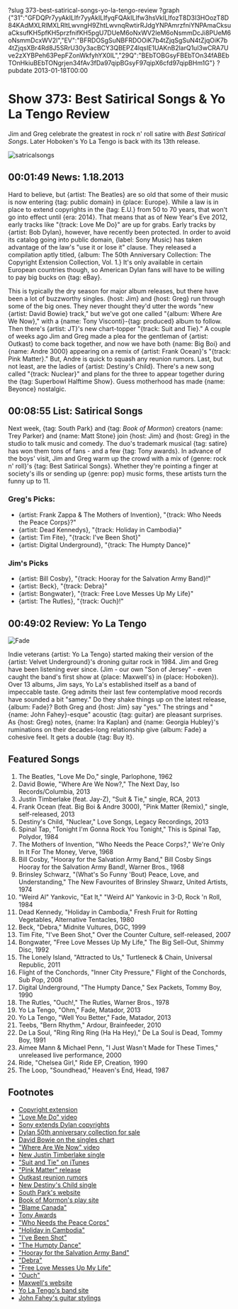?slug 373-best-satirical-songs-yo-la-tengo-review
?graph {"31":"GFDQPr7yyAkILIfr7yyAkILIfyqFQAkILIfw3hsVkILIfozT8D3I3HOozT8D84KAdMXLRlMXLRltLwvngH9ZhtLwvnqRwtirRJdgYNPAmrzfniYNPAmaCksuaCksufKH5pfKH5przfnifKH5pgU7DUeM6oNxWV2leM6oNsmmDcJi8PUeM6oNsmmDcxWV2l","EV":"BFRDOSgSuNBFRDOOiK7b4tZjqSgSuN4tZjqOiK7b4tZjqsXBr4Rd8J5SRrU30y3acBCY3QBEPZ4lqsIE1UAKnB2larQ1ul3wCRA7Uve2zXYBPeh63PepFZonWkfyhYX0IL","29Q":"BEbTOBGsyFBEbTOn34fABEbTOnHkiuBEbTONgrjen34fAv3fDa97qipBGsyF97qipX6cfd97qipBHm1G"}
?pubdate 2013-01-18T00:00

# Show 373: Best Satirical Songs & Yo La Tengo Review
Jim and Greg celebrate the greatest in rock n' roll satire with *Best Satirical Songs*. Later Hoboken's Yo La Tengo is back with its 13th release.

![satricalsongs](https://static.soundopinions.org/images/2013/satiricalsongs.jpg)

## 00:01:49 News: 1.18.2013
Hard to believe, but {artist: The Beatles} are so old that some of their music is now entering {tag: public domain} in {place: Europe}. While a law is in place to extend copyrights in the {tag: E.U.} from 50 to 70 years, that won't go into effect until {era: 2014}. That means that as of New Year's Eve 2012, early tracks like "{track: Love Me Do}" are up for grabs. Early tracks by {artist: Bob Dylan}, however, have recently been protected. In order to avoid its catalog going into public domain, {label: Sony Music} has taken advantage of the law's "use it or lose it" clause. They released a compilation aptly titled, {album: The 50th Anniversary Collection: The Copyright Extension Collection, Vol. 1.} It's only available in certain European countries though, so American Dylan fans will have to be willing to pay big bucks on {tag: eBay}.

This is typically the dry season for major album releases, but there have been a lot of buzzworthy singles. {host: Jim} and {host: Greg} run through some of the big ones. They never thought they'd utter the words "new {artist: David Bowie} track," but we've got one called "{album: Where Are We Now}," with a {name: Tony Visconti}-{tag: produced} album to follow. Then there's {artist: JT}'s new chart-topper "{track: Suit and Tie}." A couple of weeks ago Jim and Greg made a plea for the gentleman of {artist: Outkast} to come back together, and now we have both {name: Big Boi} and {name: Andre 3000} appearing on a remix of {artist: Frank Ocean}'s "{track: Pink Matter}." But, Andre is quick to squash any reunion rumors. Last, but not least, are the ladies of {artist: Destiny's Child}. There's a new song called "{track: Nuclear}" and plans for the three to appear together during the {tag: Superbowl Halftime Show}. Guess motherhood has made {name: Beyonce} nostalgic.

## 00:08:55 List: Satirical Songs
Next week, {tag: South Park} and {tag: *Book of Mormon*} creators {name: Trey Parker} and {name: Matt Stone} join {host: Jim} and {host: Greg} in the studio to talk music and comedy. The duo's trademark musical {tag: satire} has won them tons of fans - and a few {tag: Tony awards}. In advance of the boys' visit, Jim and Greg warm up the crowd with a mix of {genre: rock n' roll}'s {tag: Best Satirical Songs}. Whether they're pointing a finger at society's ills or sending up {genre: pop} music forms, these artists turn the funny up to 11.

### Greg's Picks:
- {artist: Frank Zappa & The Mothers of Invention}, "{track: Who Needs the Peace Corps}?"
- {artist: Dead Kennedys}, "{track: Holiday in Cambodia}"
- {artist: Tim Fite}, "{track: I've Been Shot}"
- {artist: Digital Underground}, "{track: The Humpty Dance}"

### Jim's Picks
- {artist: Bill Cosby}, "{track: Hooray for the Salvation Army Band}!"
- {artist: Beck}, "{track: Debra}"
- {artist: Bongwater}, "{track: Free Love Messes Up My Life}"
- {artist: The Rutles}, "{track: Ouch}!"

## 00:49:02 Review: Yo La Tengo
![Fade](https://static.soundopinions.org/assets/373/29Q0.jpg)

Indie veterans {artist: Yo La Tengo} started making their version of the {artist: Velvet Underground}'s droning guitar rock in 1984. Jim and Greg have been listening ever since. (Jim - our own "Son of Jersey" - even caught the band's first show at {place: Maxwell's} in {place: Hoboken}). Over 13 albums, Jim says, Yo La's established itself as a band of impeccable taste. Greg admits their last few contemplative mood records have sounded a bit "samey." Do they shake things up on the latest release, {album: Fade}? Both Greg and {host: Jim} say "yes." The strings and "{name: John Fahey}-esque" acoustic {tag: guitar} are pleasant surprises. As {host: Greg} notes, {name: Ira Kaplan} and {name: Georgia Hubley}'s ruminations on their decades-long relationship give {album: Fade} a cohesive feel. It gets a double {tag: Buy It}.

## Featured Songs
1. The Beatles, "Love Me Do," single, Parlophone, 1962
2. David Bowie, "Where Are We Now?," The Next Day, Iso Records/Columbia, 2013
3. Justin Timberlake (feat. Jay-Z), "Suit & Tie," single, RCA, 2013
4. Frank Ocean (feat. Big Boi & Andre 3000), "Pink Matter (Remix)," single, self-released, 2013
5. Destiny's Child, "Nuclear," Love Songs, Legacy Recordings, 2013
6. Spinal Tap, "Tonight I'm Gonna Rock You Tonight," This is Spinal Tap, Polydor, 1984
7. The Mothers of Invention, "Who Needs the Peace Corps?," We're Only In It For The Money, Verve, 1968
8. Bill Cosby, "Hooray for the Salvation Army Band," Bill Cosby Sings Hooray for the Salvation Army Band!, Warner Bros., 1968
9. Brinsley Schwarz, "(What's So Funny 'Bout) Peace, Love, and Understanding," The New Favourites of Brinsley Shwarz, United Artists, 1974
10. "Weird Al" Yankovic, "Eat It," "Weird Al" Yankovic in 3-D, Rock 'n Roll, 1984
11. Dead Kennedy, "Holiday in Cambodia," Fresh Fruit for Rotting Vegetables, Alternative Tentacles, 1980
12. Beck, "Debra," Midnite Vultures, DGC, 1999
13. Tim Fite, "I've Been Shot," Over the Counter Culture, self-released, 2007
14. Bongwater, "Free Love Messes Up My Life," The Big Sell-Out, Shimmy Disc, 1992
15. The Lonely Island, "Attracted to Us," Turtleneck & Chain, Universal Republic, 2011
16. Flight of the Conchords, "Inner City Pressure," Flight of the Conchords, Sub Pop, 2008
17. Digital Underground, "The Humpty Dance," Sex Packets, Tommy Boy, 1990
18. The Rutles, "Ouch!," The Rutles, Warner Bros., 1978
19. Yo La Tengo, "Ohm," Fade, Matador, 2013
20. Yo La Tengo, "Well You Better," Fade, Matador, 2013
21. Teebs, "Bern Rhythm," Ardour, Brainfeeder, 2010
22. De La Soul, "Ring Ring Ring (Ha Ha Hey)," De La Soul is Dead, Tommy Boy, 1991
23. Aimee Mann & Michael Penn, "I Just Wasn't Made for These Times," unreleased live performance, 2000
24. Ride, "Chelsea Girl," Ride EP, Creation, 1990
25. The Loop, "Soundhead," Heaven's End, Head, 1987

## Footnotes
- [Copyright extension](http://www.wired.co.uk/news/archive/2011-09/08/eu-copyright-extension)
- ["Love Me Do" video](http://www.youtube.com/watch?v=ds3mAmUPxYA)
- [Sony extends Dylan copyrights](http://www.nytimes.com/2013/01/08/arts/music/sony-issues-bob-dylan-recordings-to-keep-european-copyright.html)
- [Dylan 50th anniversary collection for sale](http://www.ebay.com/itm/Bob-Dylan-The-50th-Anniversary-Collection-Copyright-Extension-Neu-New-Sealed-/300839310743)
- [David Bowie on the singles chart](http://www.guardian.co.uk/music/2013/jan/13/david-bowie-comeback-single-charts)
- ["Where Are We Now" video](http://www.vevo.com/watch/david-bowie/where-are-we-now/USRV31300001)
- [New Justin Timberlake single](http://www.billboard.com/news/justin-timberlake-s-suit-tie-aiming-for-1008091712.story#/news/justin-timberlake-s-suit-tie-aiming-for-1008091712.story)
- ["Suit and Tie" on iTunes](https://itunes.apple.com/us/album/suit-tie-feat.-jay-z-single/id592303884)
- ["Pink Matter" release](http://rapfix.mtv.com/2013/01/13/outkast-featured-on-frank-oceans-pink-matter-remix/)
- [Outkast reunion rumors](http://www.spin.com/articles/outkast-andre-3000-big-boi-reunion-rumors)
- [New Destiny's Child single](http://mashable.com/2013/01/11/destinys-chid-new-song-nuclear-listen/)
- [South Park's website](http://www.southparkstudios.com/)
- [Book of Mormon's play site](http://www.bookofmormonbroadway.com/home.php)
- ["Blame Canada"](http://www.youtube.com/watch?v=bOR38552MJA)
- [Tony Awards](http://www.youtube.com/watch?v=OKkLV1zE8M0)
- ["Who Needs the Peace Corps"](http://www.youtube.com/watch?v=GzVlUnKUts4)
- ["Holiday in Cambodia"](http://www.youtube.com/watch?v=R11x32WoxrM)
- ["I've Been Shot"](http://www.youtube.com/watch?v=GoeXVQ7GJd0)
- ["The Humpty Dance"](http://www.youtube.com/watch?v=jvr84nRdz48)
- ["Hooray for the Salvation Army Band"](http://www.youtube.com/watch?v=wsOJ9ClaYWE)
- ["Debra"](http://www.youtube.com/watch?v=H8YaaUYiELw)
- ["Free Love Messes Up My Life"](http://www.youtube.com/watch?v=S_nLcXwgZY8)
- ["Ouch"](http://www.youtube.com/watch?v=qEEfJGp6VLw)
- [Maxwell's website](http://maxwellsnj.com/)
- [Yo La Tengo's band site](http://www.yolatengo.com/)
- [John Fahey's guitar stylings](http://www.youtube.com/watch?v=ReW9uUYm-DA)
